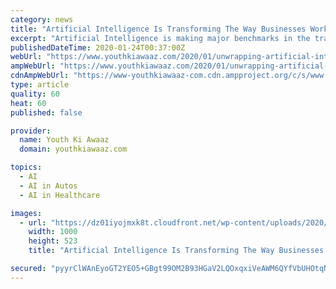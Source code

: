 ```yaml
---
category: news
title: "Artificial Intelligence Is Transforming The Way Businesses Work, And How"
excerpt: "Artificial Intelligence is making major benchmarks in the transportation sector. It includes self-driving cars, radars, intelligent search to find routes and space for parking, and more. A new market research report by P&S Market Research stated global AI in the transportation market would reach $3.5 billion by 2023. AI in transportation seems ..."
publishedDateTime: 2020-01-24T00:37:00Z
webUrl: "https://www.youthkiawaaz.com/2020/01/unwrapping-artificial-intelligence-how-it-takes-differnet-industries-to-next-level/"
ampWebUrl: "https://www.youthkiawaaz.com/2020/01/unwrapping-artificial-intelligence-how-it-takes-differnet-industries-to-next-level/amp/"
cdnAmpWebUrl: "https://www-youthkiawaaz-com.cdn.ampproject.org/c/s/www.youthkiawaaz.com/2020/01/unwrapping-artificial-intelligence-how-it-takes-differnet-industries-to-next-level/amp/"
type: article
quality: 60
heat: 60
published: false

provider:
  name: Youth Ki Awaaz
  domain: youthkiawaaz.com

topics:
  - AI
  - AI in Autos
  - AI in Healthcare

images:
  - url: "https://dz01iyojmxk8t.cloudfront.net/wp-content/uploads/2020/01/23153215/VG-FB-1-4.jpg"
    width: 1000
    height: 523
    title: "Artificial Intelligence Is Transforming The Way Businesses Work, And How"

secured: "pyyrClWAnEyoGT2YEO5+GBgt99OM2B93HGaV2LQOxqxiVeAWM6QYfVbUHOtqNPDYYqne7yhyN5RvGyo0hL6jGGJG/N8T5Fk8BJ8twajFlX2gf8cH3QD6+aRvNiH4c2zzGiZnE+xkb4IwdEyV4BQ/52fZpb6BKHJOewyTFpGKxUViFZ7LgjHrtPSPzeqDXVkATQ6MAkeBf8lKROkngBhmBXHF153aubBrOhFtaPAjI3bp5Cn7LX/uzk7Z6LnufN1yzhvlqOCh2IDnviaeQTD5GLkpwRdnEe6WdlmTaxIrkyI6PN3REs0JBSEJfzDZ0OmtoyhZiQITu8BrS/nKkNwHdej17VudpEVx0zzHVO4eD5LWkuCmyeJxSHy8fvNWED+g4GNqm4jYVNoldMvb2TNj/N9JoZ+1tgo907O+8ty9vdNCsz8mJ3CW4vsuYCCIY0sSJQ67M8ognVmXtsnkNJ09Sc/ROQblrVZ7IyKdixePSYs=;UZR/irMyIMpwiUzTkI+QQQ=="
---
```


